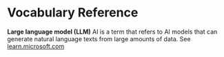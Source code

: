 # Vocabulary Reference

**Large language model (LLM)** AI is a term that refers to AI models that can generate natural language texts from large amounts of data. See [learn.microsoft.com](https://www.linkedin.com/in/elizaveta-shavlova/)
